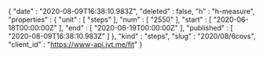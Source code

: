 {
  "date" : "2020-08-09T16:38:10.983Z",
  "deleted" : false,
  "h" : "h-measure",
  "properties" : {
    "unit" : [ "steps" ],
    "num" : [ "2550" ],
    "start" : [ "2020-06-18T00:00:00Z" ],
    "end" : [ "2020-06-19T00:00:00Z" ],
    "published" : [ "2020-08-09T16:38:10.983Z" ]
  },
  "kind" : "steps",
  "slug" : "2020/08/6covs",
  "client_id" : "https://www-api.jvt.me/fit"
}
